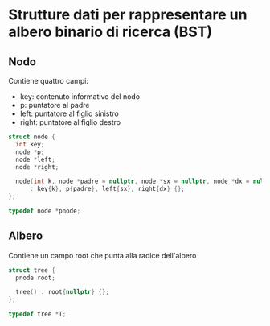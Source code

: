 # Strutture dati per rappresentare un albero binario di ricerca (BST)

## Nodo

Contiene quattro campi:
- key: contenuto informativo del nodo
- p: puntatore al padre
- left: puntatore al figlio sinistro
- right: puntatore al figlio destro

```c++
struct node {
  int key;
  node *p;
  node *left;
  node *right;

  node(int k, node *padre = nullptr, node *sx = nullptr, node *dx = nullptr)
      : key{k}, p{padre}, left{sx}, right{dx} {};
};

typedef node *pnode;
```

## Albero

Contiene un campo root che punta alla radice dell'albero

```c++
struct tree {
  pnode root;

  tree() : root{nullptr} {};
};

typedef tree *T;
```